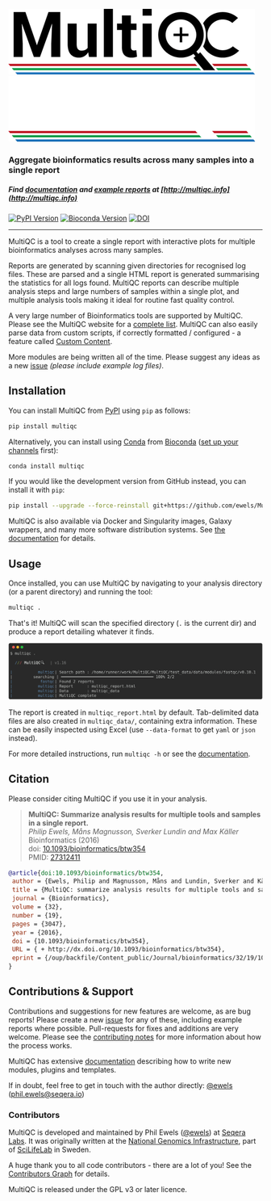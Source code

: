 ![MultiQC](docs/images/MultiQC_logo.png#gh-light-mode-only)
![MultiQC](docs/images/MultiQC_logo_darkbg.png#gh-dark-mode-only)

### Aggregate bioinformatics results across many samples into a single report

##### Find [documentation](http://multiqc.info/docs) and [example reports](https://multiqc.info/example-reports/) at [http://multiqc.info](http://multiqc.info)

[![PyPI Version](https://img.shields.io/pypi/v/multiqc)](https://pypi.python.org/pypi/multiqc/)
[![Bioconda Version](https://img.shields.io/conda/v/bioconda/multiqc?label=bioconda)](https://bioconda.github.io/recipes/multiqc/README.html)
[![DOI](https://img.shields.io/badge/DOI-10.1093%2Fbioinformatics%2Fbtw354-red.svg)](http://dx.doi.org/10.1093/bioinformatics/btw354)

---

MultiQC is a tool to create a single report with interactive plots for multiple bioinformatics analyses across many samples.

Reports are generated by scanning given directories for recognised log files.
These are parsed and a single HTML report is generated summarising the statistics
for all logs found. MultiQC reports can describe multiple analysis steps and
large numbers of samples within a single plot, and multiple analysis tools making
it ideal for routine fast quality control.

A very large number of Bioinformatics tools are supported by MultiQC. Please see the MultiQC website for a [complete list](https://multiqc.info/modules/).
MultiQC can also easily parse data from custom scripts, if correctly formatted / configured - a feature called [Custom Content](https://multiqc.info/docs/custom_content/).

More modules are being written all of the time. Please suggest any ideas as a new
[issue](https://github.com/ewels/MultiQC/issues) _(please include example log files)_.

## Installation

You can install MultiQC from [PyPI](https://pypi.python.org/pypi/multiqc/)
using `pip` as follows:

```bash
pip install multiqc
```

Alternatively, you can install using [Conda](http://anaconda.org/)
from [Bioconda](https://bioconda.github.io/) ([set up your channels](https://bioconda.github.io/#usage) first):

```bash
conda install multiqc
```

If you would like the development version from GitHub instead, you can install it with `pip`:

```bash
pip install --upgrade --force-reinstall git+https://github.com/ewels/MultiQC.git
```

MultiQC is also available via Docker and Singularity images, Galaxy wrappers, and
many more software distribution systems.
See [the documentation](https://multiqc.info/docs/getting_started/installation/) for details.

## Usage

Once installed, you can use MultiQC by navigating to your analysis directory
(or a parent directory) and running the tool:

```bash
multiqc .
```

That's it! MultiQC will scan the specified directory (`.` is the current dir)
and produce a report detailing whatever it finds.

<!-- RICH-CODEX fake_command: "multiqc ." -->

![`cd test_data/data/modules/fastqc/v0.10.1 && multiqc .`](docs/images/screenshots/fastqc-run.svg)

The report is created in `multiqc_report.html` by default. Tab-delimited data
files are also created in `multiqc_data/`, containing extra information.
These can be easily inspected using Excel (use `--data-format` to get `yaml`
or `json` instead).

For more detailed instructions, run `multiqc -h` or see the
[documentation](http://multiqc.info/docs/#running-multiqc).

## Citation

Please consider citing MultiQC if you use it in your analysis.

> **MultiQC: Summarize analysis results for multiple tools and samples in a single report.** <br> _Philip Ewels, Måns Magnusson, Sverker Lundin and Max Käller_ <br>
> Bioinformatics (2016) <br>
> doi: [10.1093/bioinformatics/btw354](http://dx.doi.org/10.1093/bioinformatics/btw354) <br>
> PMID: [27312411](http://www.ncbi.nlm.nih.gov/pubmed/27312411)

```BibTeX
@article{doi:10.1093/bioinformatics/btw354,
 author = {Ewels, Philip and Magnusson, Måns and Lundin, Sverker and Käller, Max},
 title = {MultiQC: summarize analysis results for multiple tools and samples in a single report},
 journal = {Bioinformatics},
 volume = {32},
 number = {19},
 pages = {3047},
 year = {2016},
 doi = {10.1093/bioinformatics/btw354},
 URL = { + http://dx.doi.org/10.1093/bioinformatics/btw354},
 eprint = {/oup/backfile/Content_public/Journal/bioinformatics/32/19/10.1093_bioinformatics_btw354/3/btw354.pdf}
}
```

## Contributions & Support

Contributions and suggestions for new features are welcome, as are bug reports!
Please create a new [issue](https://github.com/ewels/MultiQC/issues) for any
of these, including example reports where possible.
Pull-requests for fixes and additions are very welcome.
Please see the [contributing notes](https://github.com/ewels/MultiQC/blob/master/.github/CONTRIBUTING.md) for more information about how the process works.

MultiQC has extensive [documentation](http://multiqc.info/docs/development/)
describing how to write new modules, plugins and templates.

If in doubt, feel free to get in touch with the author directly:
[@ewels](https://github.com/ewels) (phil.ewels@seqera.io)

### Contributors

MultiQC is developed and maintained by Phil Ewels ([@ewels](https://github.com/ewels)) at [Seqera Labs](https://seqera.io/).
It was originally written at the [National Genomics Infrastructure](https://ngisweden.scilifelab.se/), part of [SciLifeLab](https://www.scilifelab.se/) in Sweden.

A huge thank you to all code contributors - there are a lot of you!
See the [Contributors Graph](https://github.com/ewels/MultiQC/graphs/contributors) for details.

MultiQC is released under the GPL v3 or later licence.
